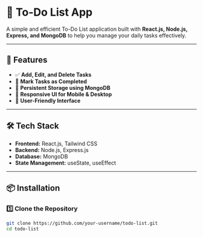 # 📌 To-Do List App

A simple and efficient To-Do List application built with **React.js, Node.js, Express, and MongoDB** to help you manage your daily tasks effectively.

---

## 🚀 Features

- ✅ **Add, Edit, and Delete Tasks**
- 📆 **Mark Tasks as Completed**
- 🔄 **Persistent Storage using MongoDB**
- 📱 **Responsive UI for Mobile & Desktop**
- 🎨 **User-Friendly Interface**

---

## 🛠 Tech Stack

- **Frontend:** React.js, Tailwind CSS
- **Backend:** Node.js, Express.js
- **Database:** MongoDB
- **State Management:** useState, useEffect

---

## 📦 Installation

### 1️⃣ Clone the Repository

```sh
git clone https://github.com/your-username/todo-list.git
cd todo-list
